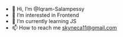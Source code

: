 - 👋 Hi, I’m @Iqram-Salampessy
- 👀 I’m interested in Frontend
- 🌱 I’m currently learning JS
- 📫 How to reach me skyneca11@gmail.com

<!---
Iqram-Salampessy/Iqram-Salampessy is a ✨ special ✨ repository because its `README.md` (this file) appears on your GitHub profile.
You can click the Preview link to take a look at your changes.
--->

